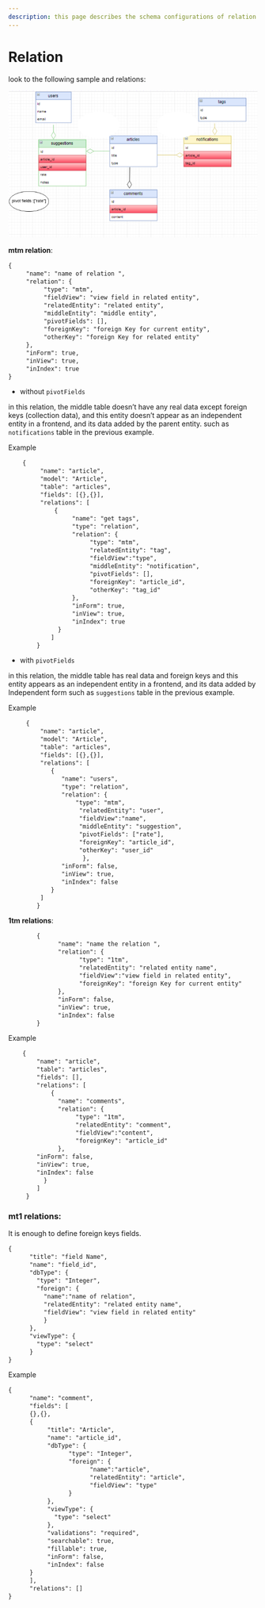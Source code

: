 ```yaml
---
description: this page describes the schema configurations of relation object.
---
```


# Relation

look to the following sample and relations:

![](../.gitbook/assets/relation-sample%20%281%29.PNG)

**mtm relation**:

```text
{
     "name": "name of relation ",
     "relation": {
          "type": "mtm",
          "fieldView": "view field in related entity",
          "relatedEntity": "related entity",
          "middleEntity": "middle entity",
          "pivotFields": [],
          "foreignKey": "foreign Key for current entity",
          "otherKey": "foreign Key for related entity"
     },
     "inForm": true,
     "inView": true,
     "inIndex": true
}
```



* without `pivotFields`

in this relation, the middle table doesn’t have any real data except foreign keys \(collection data\), and this entity doesn’t appear as an independent entity in a frontend, and its data added by the parent entity. such as `notifications` table in the previous example.

Example

```text
	{ 
         "name": "article",
         "model": "Article",
         "table": "articles",
         "fields": [{},{}],
         "relations": [
             {
                  "name": "get tags",
                  "type": "relation",
                  "relation": {
                       "type": "mtm",
                       "relatedEntity": "tag",
                       "fieldView":"type",
                       "middleEntity": "notification",
                       "pivotFields": [],
                       "foreignKey": "article_id",
                       "otherKey": "tag_id"          
                  },
                  "inForm": true,
                  "inView": true,
                  "inIndex": true
              }
            ]
        }
```



* with `pivotFields`

in this relation, the middle table has real data and foreign keys and this entity appears as an independent entity in a frontend, and its data added by Independent form such as `suggestions` table in the previous example.

Example

```text
	 {
         "name": "article",
         "model": "Article",
         "table": "articles",
         "fields": [{},{}],
         "relations": [
            {
               "name": "users",
               "type": "relation",
               "relation": {
                   "type": "mtm",
                    "relatedEntity": "user",
                    "fieldView":"name",
                    "middleEntity": "suggestion",
                    "pivotFields": ["rate"],
                    "foreignKey": "article_id",
                    "otherKey": "user_id"
                     },
               "inForm": false,
               "inView": true,
               "inIndex": false
            }
         ]
        }
```



**1tm relations**:

```text
		{
              "name": "name the relation ",
              "relation": {
                    "type": "1tm",
                    "relatedEntity": "related entity name",
                    "fieldView":"view field in related entity",
                    "foreignKey": "foreign Key for current entity"
              },
              "inForm": false,
              "inView": true,
              "inIndex": false
        }

```

Example

```text
	{ 
	    "name": "article",
	    "table": "articles",
        "fields": [],
        "relations": [
            {
              "name": "comments",
              "relation": {
                   "type": "1tm",
                   "relatedEntity": "comment",
                   "fieldView":"content",
                   "foreignKey": "article_id"
              },
        "inForm": false,
        "inView": true,
        "inIndex": false
          }
        ]
     }   
```

### mt1 relations: <a id="mt1"></a>

It is enough to define foreign keys fields.

```text
{
      "title": "field Name",
      "name": "field_id",
      "dbType": {
        "type": "Integer",
        "foreign": {
          "name":"name of relation",
          "relatedEntity": "related entity name",
          "fieldView": "view field in related entity"
          }
      },
      "viewType": {
        "type": "select"
      }
}
```

Example

```text
{
      "name": "comment",
      "fields": [
      {},{},
      {
           "title": "Article",
           "name": "article_id",
           "dbType": {
                 "type": "Integer",
                 "foreign": {
                       "name":"article",
                       "relatedEntity": "article",
                       "fieldView": "type"
                 }
           },
           "viewType": {
             "type": "select"
           },
           "validations": "required",
           "searchable": true,
           "fillable": true,
           "inForm": false,
           "inIndex": false
      }	
      ],
      "relations": []
}
```

